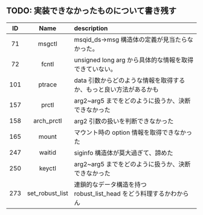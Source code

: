 ## TODO: 実装できなかったものについて書き残す

| ID  |      Name       | description                                                        |
| :-: | :-------------: | :----------------------------------------------------------------- |
| 71  |     msgctl      | msqid_ds->msg 構造体の定義が見当たらなかった。                     |
| 72  |      fcntl      | unsigned long arg から具体的な情報を取得できていない。             |
| 101 |     ptrace      | data 引数からどのような情報を取得するか、もっと良い方法があるかも  |
| 157 |      prctl      | arg2~arg5 までをどのように扱うか、決断できなかった                 |
| 158 |   arch_prctl    | arg2 引数の扱いを判断できなかった                                  |
| 165 |      mount      | マウント時の option 情報を取得できなかった                         |
| 247 |     waitid      | siginfo 構造体が莫大過ぎて、諦めた                                 |
| 250 |     keyctl      | arg2~arg5 までをどのように扱うか、決断できなかった                 |
| 273 | set_robust_list | 連鎖的なデータ構造を持つ robust_list_head をどう料理するかわからん |
